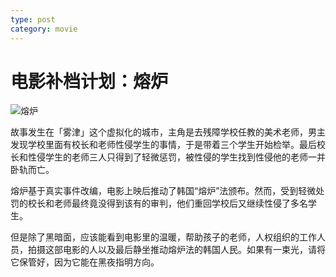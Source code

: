 ```yaml
---
type: post
category: movie
---
```


# 电影补档计划：熔炉

![熔炉](https://img9.doubanio.com/view/photo/l/public/p1363250216.webp)

故事发生在「雾津」这个虚拟化的城市，主角是去残障学校任教的美术老师，男主发现学校里面有校长和老师性侵学生的事情，于是带着三个学生开始检举。最后校长和性侵学生的老师三人只得到了轻微惩罚，被性侵的学生找到性侵他的老师一并卧轨而亡。

熔炉基于真实事件改编，电影上映后推动了韩国“熔炉”法颁布。然而，受到轻微处罚的校长和老师最终竟没得到该有的审判，他们重回学校后又继续性侵了多名学生。

但是除了黑暗面，应该能看到电影里的温暖，帮助孩子的老师，人权组织的工作人员，拍摄这部电影的人以及最后静坐推动熔炉法的韩国人民。如果有一束光，请将它保管好，因为它能在黑夜指明方向。
